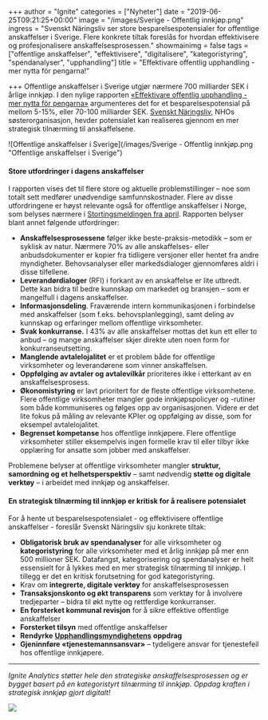 +++
author = "Ignite"
categories = ["Nyheter"]
date = "2019-06-25T09:21:25+00:00"
image = "/images/Sverige - Offentlig innkjøp.png"
ingress = "Svenskt Näringsliv ser store besparelsespotensialer for offentlige anskaffelser i Sverige. Flere konkrete tiltak foreslås for hvordan effektivisere og profesjonalisere anskaffelsesprosessen."
showmainimg = false
tags = ["offentlige anskaffelser", "effektivisere", "digitalisere", "kategoristyring", "spendanalyser", "upphandling"]
title = "Effektivare offentlig upphandling - mer nytta för pengarna!"

+++
Offentlige anskaffelser i Sverige utgjør nærmere 700 milliarder SEK i årlige innkjøp. I den nylige rapporten [«Effektivare offentlig upphandling - mer nytta för pengarna»](https://www.svensktnaringsliv.se/migration_catalog/Rapporter_och_opinionsmaterial/Rapporter/effektivare-offentlig-upphandling_739484.html/BINARY/Effektivare%20offentlig%20upphandling.pdf) argumenteres det for et besparelsespotensial på mellom 5-15%, eller 70-100 milliarder SEK. [Svenskt Näringsliv](https://www.svensktnaringsliv.se/), NHOs søsterorganisasjon, hevder potensialet kan realiseres gjennom en mer strategisk tilnærming til anskaffelsene.

![Offentlige anskaffelser i Sverige](/images/Sverige - Offentlig innkjøp.png "Offentlige anskaffelser i Sverige")

#### **Store utfordringer i dagens anskaffelser**

I rapporten vises det til flere store og aktuelle problemstillinger – noe som totalt sett medfører unødvendige samfunnskostnader. Flere av disse utfordringene er høyst relevante også for offentlige anskaffelser i Norge, som belyses nærmere i [Stortingsmeldingen fra april](https://www.ignite.no/blogg/nyheter/stortingsmelding-om-offentlige-anskaffelser-digitalisering-og-profesjonalisering/). Rapporten belyser blant annet følgende utfordringer:

* **Anskaffelsesprosessene** følger ikke beste-praksis-metodikk – som er syklisk av natur. Nærmere 70% av alle anskaffelses- eller anbudsdokumenter er kopier fra tidligere versjoner eller hentet fra andre myndigheter. Behovsanalyser eller markedsdialoger gjennomføres aldri i disse tilfellene.
* **Leverandørdialoger** (RFI) i forkant av en anskaffelse er lite utbredt. Dette kan bidra til bedre kunnskap om markedet og bransjen – som er mangelfull i dagens anskaffelser.
* **Informasjonsdeling**. Fraværende intern kommunikasjonen i forbindelse med anskaffelser (som f.eks. behovsplanlegging), samt deling av kunnskap og erfaringer mellom offentlige virksomheter.
* **Svak konkurranse.** I 43% av alle anskaffelser mottas det kun ett eller to anbud – og mange anskaffelser skjer direkte uten noen form for konkurranseutsetting.
* **Manglende avtalelojalitet** er et problem både for offentlige virksomheter og leverandørene som vinner anskaffelsen.
* **Oppfølging av avtaler og avtalevilkår** prioriteres ikke i etterkant av en anskaffelsesprosess.
* **Økonomistyring** er lavt prioritert for de fleste offentlige virksomhetene. Flere offentlige virksomheter mangler gode innkjøpspolicyer og -rutiner som både kommuniseres og følges opp av organisasjonen. Videre er det lite fokus på måling av relevante KPIer og oppfølging av disse, som for eksempel avtalelojalitet.
* **Begrenset kompetanse** hos offentlige innkjøpere. Flere offentlige virksomheter stiller eksempelvis ingen formelle krav til eller tilbyr ikke opplæring for ansatte som jobber med anskaffelser.

Problemene belyser at offentlige virksomheter mangler **struktur, samordning og et helhetsperspektiv** – samt nødvendig **støtte og digitale verktøy** – i arbeidet med innkjøp og anskaffelser.

#### **En strategisk tilnærming til innkjøp er kritisk for å realisere potensialet**

For å hente ut besparelsespotensialet - og effektivisere offentlige anskaffelser - foreslår Svenskt Näringsliv sju konkrete tiltak:

* **Obligatorisk bruk av spendanalyser** for alle virksomheter og **kategoristyring** for alle virksomheter med et årlig innkjøp på mer enn 500 millioner SEK. Datafangst, kategorisering og spendanalyser er helt essensielt for å lykkes med en mer strategisk tilnærming til innkjøp. I tillegg er det en kritisk forutsetning for god kategoristyring.
* Krav om **integrerte, digitale verktøy** for anskaffelsesprosessen
* **Transaksjonskonto og økt transparens** som verktøy for å involvere tredjeparter – bidra til økt nytte og rettferdige konkurranser.
* **En forsterket kommunal revisjon** for å sikre effektive offentlige anskaffelser
* **Forsterket tilsyn** med offentlige anskaffelser
* **Rendyrke** [**Upphandlingsmyndighetens**](https://www.upphandlingsmyndigheten.se/) **oppdrag**
* **Gjeninnføre «tjenestemannsansvar»** – tydeligere ansvar for tjenestefeil hos offentlige innkjøpere.

***

_Ignite Analytics støtter hele den strategiske anskaffelsesprosessen og er bygget basert på en kategoristyrt tilnærming til innkjøp. Oppdag kraften i strategisk innkjøp gjort digitalt!_

[![](https://cdn-images-1.medium.com/max/800/1*wNfW3gtCL-EO9XYJOYYSnQ.png)](https://www.ignite.no/ignite-analytics/demo/)
